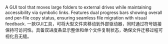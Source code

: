 A GUI tool that moves large folders to external drives while maintaining accessibility via symbolic links. Features dual progress bars showing overall and per-file copy status, ensuring seamless file migration with visual feedback. 一款GUI工具，可将大型文件夹移动到外部驱动器，同时通过符号链接保持可访问性。具备双进度条显示整体和单个文件复制状态，确保文件迁移过程可视化且无缝。
